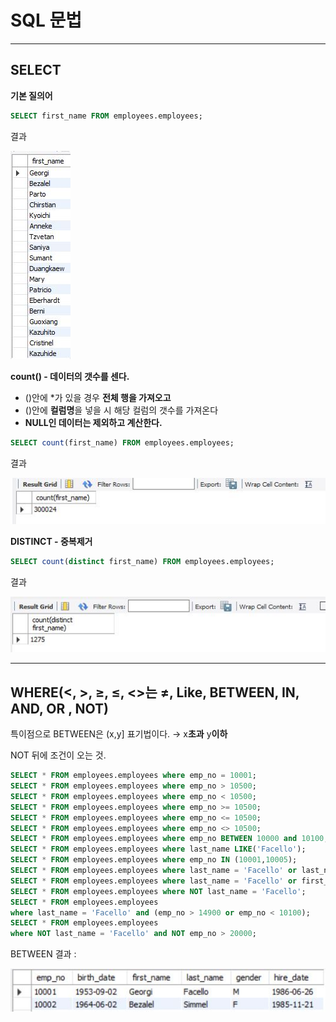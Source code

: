 # **SQL 문법**

-----

## SELECT

**기본 질의어**

```SQL
SELECT first_name FROM employees.employees;
```


결과

![](select/select1.JPG)  

**count()  - 데이터의 갯수를 센다.**
- ()안에 *가 있을 경우 **전체 행을 가져오고**
- ()안에 **컬럼명**을 넣을 시 해당 컬럼의 갯수를 가져온다
- **NULL인 데이터는 제외하고 계산한다.**




```SQL
SELECT count(first_name) FROM employees.employees;
```

결과

![](select/select2.JPG)  


**DISTINCT - 중복제거**

```SQL
SELECT count(distinct first_name) FROM employees.employees;
```

결과


![](select/select3.JPG)  

------  


## WHERE(<, >, ≥, ≤, <>는 ≠,  Like, BETWEEN, IN, AND, OR , NOT)

    

특이점으로 BETWEEN은 (x,y] 표기법이다. → x**초과** y**이하**


NOT 뒤에 조건이 오는 것.


```SQL
SELECT * FROM employees.employees where emp_no = 10001;
SELECT * FROM employees.employees where emp_no > 10500;
SELECT * FROM employees.employees where emp_no < 10500;
SELECT * FROM employees.employees where emp_no >= 10500;
SELECT * FROM employees.employees where emp_no <= 10500;
SELECT * FROM employees.employees where emp_no <> 10500;
SELECT * FROM employees.employees where emp_no BETWEEN 10000 and 10100;
SELECT * FROM employees.employees where last_name LIKE('Facello');
SELECT * FROM employees.employees where emp_no IN (10001,10005);
SELECT * FROM employees.employees where last_name = 'Facello' or last_name = 'Simmel';
SELECT * FROM employees.employees where last_name = 'Facello' or first_name = 'Bezalel';
SELECT * FROM employees.employees where NOT last_name = 'Facello';
SELECT * FROM employees.employees 
where last_name = 'Facello' and (emp_no > 14900 or emp_no < 10100);
SELECT * FROM employees.employees 
where NOT last_name = 'Facello' and NOT emp_no > 20000;
```

BETWEEN 결과 : 

![](where/BETWEEN.JPG)  


